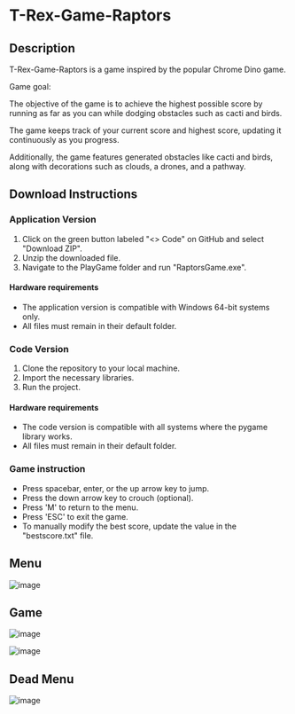 # T-Rex-Game-Raptors

## Description

T-Rex-Game-Raptors is a game inspired by the popular Chrome Dino game.

Game goal:

The objective of the game is to achieve the highest possible score by running as far as you can while dodging obstacles such as cacti and birds.

The game keeps track of your current score and highest score, updating it continuously as you progress.

Additionally, the game features generated obstacles like cacti and birds, along with decorations such as clouds, a drones, and a pathway.

## Download Instructions

### Application Version
1. Click on the green button labeled "<> Code" on GitHub and select "Download ZIP".
2. Unzip the downloaded file.
3. Navigate to the PlayGame folder and run "RaptorsGame.exe".

#### Hardware requirements
- The application version is compatible with Windows 64-bit systems only.
- All files must remain in their default folder.

### Code Version
1. Clone the repository to your local machine.
2. Import the necessary libraries.
3. Run the project.

#### Hardware requirements
- The code version is compatible with all systems where the pygame library works.
- All files must remain in their default folder.

### Game instruction
- Press spacebar, enter, or the up arrow key to jump.
- Press the down arrow key to crouch (optional).
- Press 'M' to return to the menu.
- Press 'ESC' to exit the game.
- To manually modify the best score, update the value in the "bestscore.txt" file.

## Menu

![image](https://github.com/Helltaker1/T-Rex-Game-Raptors/assets/111696215/007ca7a3-dbb4-4e18-b669-002a8cdd1bbe)

## Game

![image](https://github.com/Helltaker1/T-Rex-Game-Raptors/assets/111696215/d1dc5607-1678-4e28-88bf-b39143765f17)

![image](https://github.com/Helltaker1/T-Rex-Game-Raptors/assets/111696215/5cf99c50-1f2e-4886-823d-952d97ecbb45)

## Dead Menu

![image](https://github.com/Helltaker1/T-Rex-Game-Raptors/assets/111696215/697157cb-e20b-48d9-a597-c4e5c1d3ff18)


